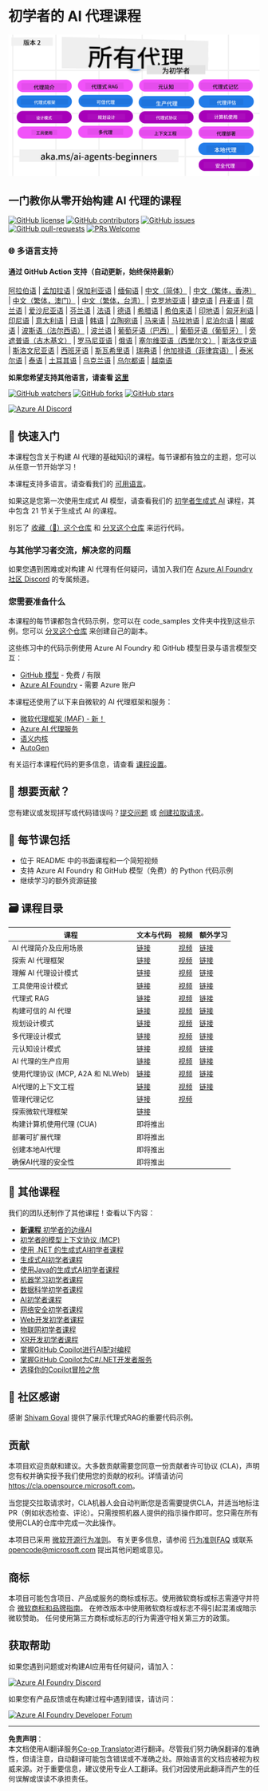 <!--
CO_OP_TRANSLATOR_METADATA:
{
  "original_hash": "35b7c9b08396abaac3d149cb1a9bfebb",
  "translation_date": "2025-10-11T10:23:07+00:00",
  "source_file": "README.md",
  "language_code": "zh"
}
-->
# 初学者的 AI 代理课程

![初学者生成式 AI](../../translated_images/repo-thumbnailv2.06f4a48036fde647f6ba4eb19f5651babe59bb30e972748afb349e47725d7601.zh.png)

## 一门教你从零开始构建 AI 代理的课程

[![GitHub license](https://img.shields.io/github/license/microsoft/ai-agents-for-beginners.svg)](https://github.com/microsoft/ai-agents-for-beginners/blob/master/LICENSE?WT.mc_id=academic-105485-koreyst)
[![GitHub contributors](https://img.shields.io/github/contributors/microsoft/ai-agents-for-beginners.svg)](https://GitHub.com/microsoft/ai-agents-for-beginners/graphs/contributors/?WT.mc_id=academic-105485-koreyst)
[![GitHub issues](https://img.shields.io/github/issues/microsoft/ai-agents-for-beginners.svg)](https://GitHub.com/microsoft/ai-agents-for-beginners/issues/?WT.mc_id=academic-105485-koreyst)
[![GitHub pull-requests](https://img.shields.io/github/issues-pr/microsoft/ai-agents-for-beginners.svg)](https://GitHub.com/microsoft/ai-agents-for-beginners/pulls/?WT.mc_id=academic-105485-koreyst)
[![PRs Welcome](https://img.shields.io/badge/PRs-welcome-brightgreen.svg?style=flat-square)](http://makeapullrequest.com?WT.mc_id=academic-105485-koreyst)

### 🌐 多语言支持

#### 通过 GitHub Action 支持（自动更新，始终保持最新）

<!-- CO-OP TRANSLATOR LANGUAGES TABLE START -->
[阿拉伯语](../ar/README.md) | [孟加拉语](../bn/README.md) | [保加利亚语](../bg/README.md) | [缅甸语](../my/README.md) | [中文（简体）](./README.md) | [中文（繁体，香港）](../hk/README.md) | [中文（繁体，澳门）](../mo/README.md) | [中文（繁体，台湾）](../tw/README.md) | [克罗地亚语](../hr/README.md) | [捷克语](../cs/README.md) | [丹麦语](../da/README.md) | [荷兰语](../nl/README.md) | [爱沙尼亚语](../et/README.md) | [芬兰语](../fi/README.md) | [法语](../fr/README.md) | [德语](../de/README.md) | [希腊语](../el/README.md) | [希伯来语](../he/README.md) | [印地语](../hi/README.md) | [匈牙利语](../hu/README.md) | [印尼语](../id/README.md) | [意大利语](../it/README.md) | [日语](../ja/README.md) | [韩语](../ko/README.md) | [立陶宛语](../lt/README.md) | [马来语](../ms/README.md) | [马拉地语](../mr/README.md) | [尼泊尔语](../ne/README.md) | [挪威语](../no/README.md) | [波斯语（法尔西语）](../fa/README.md) | [波兰语](../pl/README.md) | [葡萄牙语（巴西）](../br/README.md) | [葡萄牙语（葡萄牙）](../pt/README.md) | [旁遮普语（古木基文）](../pa/README.md) | [罗马尼亚语](../ro/README.md) | [俄语](../ru/README.md) | [塞尔维亚语（西里尔文）](../sr/README.md) | [斯洛伐克语](../sk/README.md) | [斯洛文尼亚语](../sl/README.md) | [西班牙语](../es/README.md) | [斯瓦希里语](../sw/README.md) | [瑞典语](../sv/README.md) | [他加禄语（菲律宾语）](../tl/README.md) | [泰米尔语](../ta/README.md) | [泰语](../th/README.md) | [土耳其语](../tr/README.md) | [乌克兰语](../uk/README.md) | [乌尔都语](../ur/README.md) | [越南语](../vi/README.md)
<!-- CO-OP TRANSLATOR LANGUAGES TABLE END -->

**如果您希望支持其他语言，请查看 [这里](https://github.com/Azure/co-op-translator/blob/main/getting_started/supported-languages.md)**

[![GitHub watchers](https://img.shields.io/github/watchers/microsoft/ai-agents-for-beginners.svg?style=social&label=Watch)](https://GitHub.com/microsoft/ai-agents-for-beginners/watchers/?WT.mc_id=academic-105485-koreyst)
[![GitHub forks](https://img.shields.io/github/forks/microsoft/ai-agents-for-beginners.svg?style=social&label=Fork)](https://GitHub.com/microsoft/ai-agents-for-beginners/network/?WT.mc_id=academic-105485-koreyst)
[![GitHub stars](https://img.shields.io/github/stars/microsoft/ai-agents-for-beginners.svg?style=social&label=Star)](https://GitHub.com/microsoft/ai-agents-for-beginners/stargazers/?WT.mc_id=academic-105485-koreyst)

[![Azure AI Discord](https://dcbadge.limes.pink/api/server/kzRShWzttr)](https://discord.gg/kzRShWzttr)


## 🌱 快速入门

本课程包含关于构建 AI 代理的基础知识的课程。每节课都有独立的主题，您可以从任意一节开始学习！

本课程支持多语言。请查看我们的 [可用语言](../..)。

如果这是您第一次使用生成式 AI 模型，请查看我们的 [初学者生成式 AI](https://aka.ms/genai-beginners) 课程，其中包含 21 节关于生成式 AI 的课程。

别忘了 [收藏（🌟）这个仓库](https://docs.github.com/en/get-started/exploring-projects-on-github/saving-repositories-with-stars?WT.mc_id=academic-105485-koreyst) 和 [分叉这个仓库](https://github.com/microsoft/ai-agents-for-beginners/fork) 来运行代码。

### 与其他学习者交流，解决您的问题

如果您遇到困难或对构建 AI 代理有任何疑问，请加入我们在 [Azure AI Foundry 社区 Discord](https://aka.ms/ai-agents/discord) 的专属频道。

### 您需要准备什么

本课程的每节课都包含代码示例，您可以在 code_samples 文件夹中找到这些示例。您可以 [分叉这个仓库](https://github.com/microsoft/ai-agents-for-beginners/fork) 来创建自己的副本。

这些练习中的代码示例使用 Azure AI Foundry 和 GitHub 模型目录与语言模型交互：

- [GitHub 模型](https://aka.ms/ai-agents-beginners/github-models) - 免费 / 有限
- [Azure AI Foundry](https://aka.ms/ai-agents-beginners/ai-foundry) - 需要 Azure 账户

本课程还使用了以下来自微软的 AI 代理框架和服务：

- [微软代理框架 (MAF) - 新！](https://aka.ms/ai-agents-beginners/agent-framewrok)
- [Azure AI 代理服务](https://aka.ms/ai-agents-beginners/ai-agent-service)
- [语义内核](https://aka.ms/ai-agents-beginners/semantic-kernel)
- [AutoGen](https://aka.ms/ai-agents/autogen)

有关运行本课程代码的更多信息，请查看 [课程设置](./00-course-setup/README.md)。

## 🙏 想要贡献？

您有建议或发现拼写或代码错误吗？[提交问题](https://github.com/microsoft/ai-agents-for-beginners/issues?WT.mc_id=academic-105485-koreyst) 或 [创建拉取请求](https://github.com/microsoft/ai-agents-for-beginners/pulls?WT.mc_id=academic-105485-koreyst)。

## 📂 每节课包括

- 位于 README 中的书面课程和一个简短视频
- 支持 Azure AI Foundry 和 GitHub 模型（免费）的 Python 代码示例
- 继续学习的额外资源链接

## 🗃️ 课程目录

| **课程**                                     | **文本与代码**                                    | **视频**                                                  | **额外学习**                                                                     |
|----------------------------------------------|----------------------------------------------------|------------------------------------------------------------|----------------------------------------------------------------------------------|
| AI 代理简介及应用场景                        | [链接](./01-intro-to-ai-agents/README.md)          | [视频](https://youtu.be/3zgm60bXmQk?si=z8QygFvYQv-9WtO1)   | [链接](https://aka.ms/ai-agents-beginners/collection?WT.mc_id=academic-105485-koreyst) |
| 探索 AI 代理框架                             | [链接](./02-explore-agentic-frameworks/README.md)  | [视频](https://youtu.be/ODwF-EZo_O8?si=Vawth4hzVaHv-u0H)   | [链接](https://aka.ms/ai-agents-beginners/collection?WT.mc_id=academic-105485-koreyst) |
| 理解 AI 代理设计模式                         | [链接](./03-agentic-design-patterns/README.md)     | [视频](https://youtu.be/m9lM8qqoOEA?si=BIzHwzstTPL8o9GF)   | [链接](https://aka.ms/ai-agents-beginners/collection?WT.mc_id=academic-105485-koreyst) |
| 工具使用设计模式                             | [链接](./04-tool-use/README.md)                    | [视频](https://youtu.be/vieRiPRx-gI?si=2z6O2Xu2cu_Jz46N)   | [链接](https://aka.ms/ai-agents-beginners/collection?WT.mc_id=academic-105485-koreyst) |
| 代理式 RAG                                   | [链接](./05-agentic-rag/README.md)                 | [视频](https://youtu.be/WcjAARvdL7I?si=gKPWsQpKiIlDH9A3)   | [链接](https://aka.ms/ai-agents-beginners/collection?WT.mc_id=academic-105485-koreyst) |
| 构建可信的 AI 代理                           | [链接](./06-building-trustworthy-agents/README.md) | [视频](https://youtu.be/iZKkMEGBCUQ?si=jZjpiMnGFOE9L8OK)   | [链接](https://aka.ms/ai-agents-beginners/collection?WT.mc_id=academic-105485-koreyst) |
| 规划设计模式                                 | [链接](./07-planning-design/README.md)             | [视频](https://youtu.be/kPfJ2BrBCMY?si=6SC_iv_E5-mzucnC)   | [链接](https://aka.ms/ai-agents-beginners/collection?WT.mc_id=academic-105485-koreyst) |
| 多代理设计模式                               | [链接](./08-multi-agent/README.md)                 | [视频](https://youtu.be/V6HpE9hZEx0?si=rMgDhEu7wXo2uo6g)   | [链接](https://aka.ms/ai-agents-beginners/collection?WT.mc_id=academic-105485-koreyst) |
| 元认知设计模式                               | [链接](./09-metacognition/README.md)               | [视频](https://youtu.be/His9R6gw6Ec?si=8gck6vvdSNCt6OcF)   | [链接](https://aka.ms/ai-agents-beginners/collection?WT.mc_id=academic-105485-koreyst) |
| AI 代理的生产应用                            | [链接](./10-ai-agents-production/README.md)        | [视频](https://youtu.be/l4TP6IyJxmQ?si=31dnhexRo6yLRJDl)   | [链接](https://aka.ms/ai-agents-beginners/collection?WT.mc_id=academic-105485-koreyst) |
| 使用代理协议 (MCP, A2A 和 NLWeb) | [链接](./11-agentic-protocols/README.md)           | [视频](https://youtu.be/X-Dh9R3Opn8)                                 | [链接](https://aka.ms/ai-agents-beginners/collection?WT.mc_id=academic-105485-koreyst) |
| AI代理的上下文工程                | [链接](./12-context-engineering/README.md)         | [视频](https://youtu.be/F5zqRV7gEag)                                 | [链接](https://aka.ms/ai-agents-beginners/collection?WT.mc_id=academic-105485-koreyst) |
| 管理代理记忆                      | [链接](./13-agent-memory/README.md)     |      [视频](https://youtu.be/QrYbHesIxpw?si=vZkVwKrQ4ieCcIPx)                                                      |                                                                                        |
| 探索微软代理框架                  | [链接](./14-microsoft-agent-framework/README.md)                            |                                                            |                                                                                        |
| 构建计算机使用代理 (CUA)          | 即将推出                            |                                                            |                                                                                        |
| 部署可扩展代理                    | 即将推出                            |                                                            |                                                                                        |
| 创建本地AI代理                    | 即将推出                               |                                                            |                                                                                        |
| 确保AI代理的安全性                | 即将推出                               |                                                            |                                                                                        |

## 🎒 其他课程

我们的团队还制作了其他课程！查看以下内容：

- [**新课程** 初学者的边缘AI](https://github.com/microsoft/edgeai-for-beginners?WT.mc_id=academic-105485-koreyst)
- [初学者的模型上下文协议 (MCP)](https://github.com/microsoft/mcp-for-beginners?WT.mc_id=academic-105485-koreyst)
- [使用 .NET 的生成式AI初学者课程](https://github.com/microsoft/Generative-AI-for-beginners-dotnet?WT.mc_id=academic-105485-koreyst)
- [生成式AI初学者课程](https://github.com/microsoft/generative-ai-for-beginners?WT.mc_id=academic-105485-koreyst)
- [使用Java的生成式AI初学者课程](https://github.com/microsoft/generative-ai-for-beginners-java?WT.mc_id=academic-105485-koreyst)
- [机器学习初学者课程](https://aka.ms/ml-beginners?WT.mc_id=academic-105485-koreyst)
- [数据科学初学者课程](https://aka.ms/datascience-beginners?WT.mc_id=academic-105485-koreyst)
- [AI初学者课程](https://aka.ms/ai-beginners?WT.mc_id=academic-105485-koreyst)
- [网络安全初学者课程](https://github.com/microsoft/Security-101??WT.mc_id=academic-96948-sayoung)
- [Web开发初学者课程](https://aka.ms/webdev-beginners?WT.mc_id=academic-105485-koreyst)
- [物联网初学者课程](https://aka.ms/iot-beginners?WT.mc_id=academic-105485-koreyst)
- [XR开发初学者课程](https://github.com/microsoft/xr-development-for-beginners?WT.mc_id=academic-105485-koreyst)
- [掌握GitHub Copilot进行AI配对编程](https://aka.ms/GitHubCopilotAI?WT.mc_id=academic-105485-koreyst)
- [掌握GitHub Copilot为C#/.NET开发者服务](https://github.com/microsoft/mastering-github-copilot-for-dotnet-csharp-developers?WT.mc_id=academic-105485-koreyst)
- [选择你的Copilot冒险之旅](https://github.com/microsoft/CopilotAdventures?WT.mc_id=academic-105485-koreyst)

## 🌟 社区感谢

感谢 [Shivam Goyal](https://www.linkedin.com/in/shivam2003/) 提供了展示代理式RAG的重要代码示例。

## 贡献

本项目欢迎贡献和建议。大多数贡献需要您同意一份贡献者许可协议 (CLA)，声明您有权并确实授予我们使用您的贡献的权利。详情请访问 <https://cla.opensource.microsoft.com>。

当您提交拉取请求时，CLA机器人会自动判断您是否需要提供CLA，并适当地标注PR（例如状态检查、评论）。只需按照机器人提供的指示操作即可。您只需在所有使用CLA的仓库中完成一次此操作。

本项目已采用 [微软开源行为准则](https://opensource.microsoft.com/codeofconduct/)。
有关更多信息，请参阅 [行为准则FAQ](https://opensource.microsoft.com/codeofconduct/faq/) 或联系 [opencode@microsoft.com](mailto:opencode@microsoft.com) 提出其他问题或意见。

## 商标

本项目可能包含项目、产品或服务的商标或标志。使用微软商标或标志需遵守并符合 [微软商标和品牌指南](https://www.microsoft.com/legal/intellectualproperty/trademarks/usage/general)。
在修改版本中使用微软商标或标志不得引起混淆或暗示微软赞助。
任何使用第三方商标或标志的行为需遵守相关第三方的政策。

## 获取帮助

如果您遇到问题或对构建AI应用有任何疑问，请加入：

[![Azure AI Foundry Discord](https://img.shields.io/badge/Discord-Azure_AI_Foundry_Community_Discord-blue?style=for-the-badge&logo=discord&color=5865f2&logoColor=fff)](https://aka.ms/foundry/discord)

如果您有产品反馈或在构建过程中遇到错误，请访问：

[![Azure AI Foundry Developer Forum](https://img.shields.io/badge/GitHub-Azure_AI_Foundry_Developer_Forum-blue?style=for-the-badge&logo=github&color=000000&logoColor=fff)](https://aka.ms/foundry/forum)

---

**免责声明**：  
本文档使用AI翻译服务[Co-op Translator](https://github.com/Azure/co-op-translator)进行翻译。尽管我们努力确保翻译的准确性，但请注意，自动翻译可能包含错误或不准确之处。原始语言的文档应被视为权威来源。对于重要信息，建议使用专业人工翻译。我们对因使用此翻译而产生的任何误解或误读不承担责任。